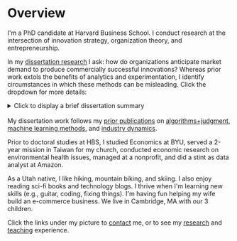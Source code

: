# Overview

I'm a PhD candidate at Harvard Business School. I conduct research at the intersection of innovation strategy, organization theory, and entrepreneurship.

In my <a href="https://ryantallen.com/research/#dissertation-working-papers" target="_blank">dissertation research</a> I ask: how do organizations anticipate market demand to produce commercially successful innovations? Whereas prior work extols the benefits of analytics and experimentation, I identify circumstances in which these methods can be misleading. Click the dropdown for more details:

<details><summary>Click to display a brief dissertation summary</summary>
  See my <a href="https://ryantallen.com/research/#dissertation-working-papers" target="_blank">research page</a> for full abstracts
<ul>
<li>In <strong>chapter 1</strong> of my dissertation, I show that when incumbent products enjoy high market power, new products that initially appeal to niche market segments are more likely to achieve widespread commercial success than products that initially enjoy broad appeal. Therefore, prior to launch, innovations with the most potential for commercial success may systematically appear to have small potential market sizes according to traditional quantitative market-sizing techniques.</li>
  
<li>In <strong>chapter 2 (my job market paper)</strong>, I ask whether organizations with data-driven cultures are more innovative. This question has evoked polarized viewpoints: some argue that reliance on quantitative data increases innovative foresight by reducing the biases inherent in softer methods, whereas others argue that such reliance leads to merely incremental innovation. Instead of focusing on the magnitude of reliance on quantitative analysis, I focus on what I call the <i>epistemic plasticity</i> of organizational culture—the extent to which the culture values different kinds of analyses. Surprisingly, I show that data-driven organizations produce the most breakthrough commercial successes—but only if they also liberally use qualitative analysis.</li>
  
<li>In <strong>chapter 3</strong>, I study experimentation-driven product innovation in user communities. I show that innovation trajectories can get derailed when innovators are highly responsive to experimentation in highly concentrated user communities that are not representative of the broader market.</li>
</ul>
</details><br>
My dissertation work follows my <a href="https://ryantallen.com/research/#publications" target="_blank">prior publications</a> on <a href="https://pubsonline.informs.org/doi/abs/10.1287/orsc.2021.1554" target="_blank">algorithms+judgment</a>, <a href="https://onlinelibrary.wiley.com/doi/abs/10.1002/smj.3215" target="_blank">machine learning methods</a>, and <a href="https://pubsonline.informs.org/doi/abs/10.1287/stsc.2021.0130" target="_blank">industry dynamics</a>.  
  
Prior to doctoral studies at HBS, I studied Economics at BYU, served a 2-year mission in Taiwan for my church, conducted economic research on environmental health issues, managed at a nonprofit, and did a stint as data analyst at Amazon. 

As a Utah native, I like hiking, mountain biking, and skiing. I also enjoy reading sci-fi books and technology blogs. I thrive when I'm learning new skills (e.g., guitar, coding, fixing things). I'm having fun helping my wife build an e-commerce business. We live in Cambridge, MA with our 3 children.
  
Click the links under my picture to <a href="https://ryantallen.com/contact/" target="_blank">contact</a> me, or to see my <a href="https://ryantallen.com/research/" target="_blank">research</a> and <a href="https://ryantallen.com/teaching/" target="_blank">teaching</a> experience.
